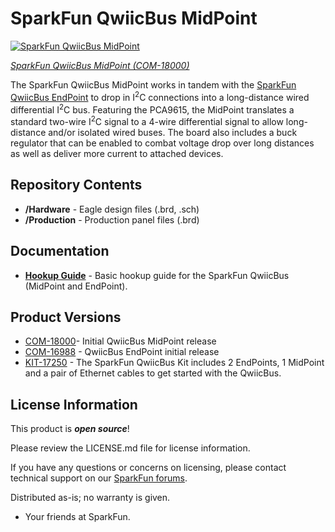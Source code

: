 SparkFun QwiicBus MidPoint
========================================

[![SparkFun QwiicBus MidPoint](https://cdn.sparkfun.com/assets/parts/1/7/1/7/7/18000-SparkFun_QwiicBus_-_MidPoint-01.jpg)](https://www.sparkfun.com/products/18000)

[*SparkFun QwiicBus MidPoint (COM-18000)*](https://www.sparkfun.com/products/18000)

The SparkFun QwiicBus MidPoint works in tandem with the [SparkFun QwiicBus EndPoint](https://www.sparkfun.com/products/16988) to drop in I<sup>2</sup>C connections into a long-distance wired differential I<sup>2</sup>C bus. 
Featuring the PCA9615, the MidPoint translates a standard two-wire I<sup>2</sup>C signal to a 4-wire differential signal to allow long-distance and/or isolated wired buses. The board also includes a buck regulator that can be enabled to combat voltage drop over long distances as well as deliver more current to attached devices.

Repository Contents
-------------------

* **/Hardware** - Eagle design files (.brd, .sch)
* **/Production** - Production panel files (.brd)


Documentation
--------------
* **[Hookup Guide](https://learn.sparkfun.com/tutorials/sparkfun-qwiicbus-hookup-guide)** - Basic hookup guide for the SparkFun QwiicBus (MidPoint and EndPoint).


Product Versions
----------------
* [COM-18000](https://www.sparkfun.com/products/18000)- Initial QwiicBus MidPoint release
* [COM-16988](https://www.sparkfun.com/products/16988) - QwiicBus EndPoint initial release
* [KIT-17250](https://www.sparkfun.com/products/17250) - The SparkFun QwiicBus Kit includes 2 EndPoints, 1 MidPoint and a pair of Ethernet cables to get started with the QwiicBus.

License Information
-------------------

This product is _**open source**_! 

Please review the LICENSE.md file for license information. 

If you have any questions or concerns on licensing, please contact technical support on our [SparkFun forums](https://forum.sparkfun.com/viewforum.php?f=152).

Distributed as-is; no warranty is given.

- Your friends at SparkFun.
